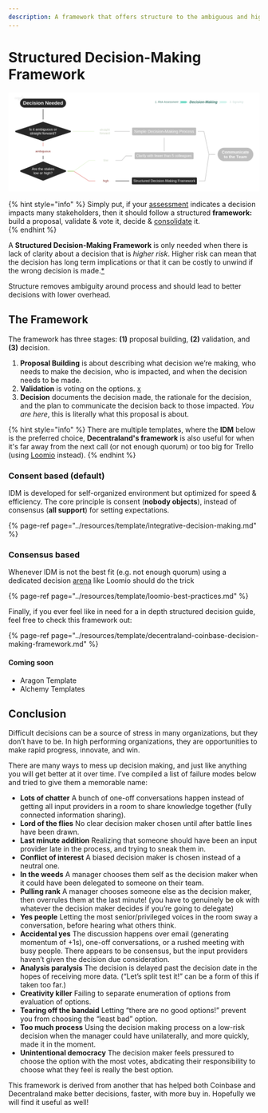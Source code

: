 ```yaml
---
description: A framework that offers structure to the ambiguous and high-risk decisions
---
```


# Structured Decision-Making Framework

![](../.gitbook/assets/decisions-complex.png)

{% hint style="info" %}
Simply put, if your [assessment](risk-assessment.md) indicates a decision impacts many stakeholders, then it should follow a structured **framework:** build a proposal, validate & vote it, decide & [consolidate](signaling.md) it.  
{% endhint %}

A **Structured Decision-Making Framework** is only needed when there is lack of clarity about a decision that is _higher risk_. Higher risk can mean that the decision has long term implications or that it can be costly to unwind if the wrong decision is made.[\*]()

Structure removes ambiguity around process and should lead to better decisions with lower overhead.

## The Framework

 The framework has three stages: **\(1\)** proposal building, **\(2\)** validation, and **\(3\)** decision.

1. **Proposal Building** is about describing what decision we’re making, who needs to make the decision, who is impacted, and when the decision needs to be made.
2. **Validation** is voting on the options. [x](https://www.loomio.org/g/X5fYj0u1/daoincubator)
3. **Decision** documents the decision made, the rationale for the decision, and the plan to communicate the decision back to those impacted. _You are here_, this is literally what this proposal is about.

{% hint style="info" %}
There are multiple templates, where the **IDM** below is the preferred choice, **Decentraland's framework** is also useful for when it's far away from the next call \(or not enough quorum\) or too big for Trello \(using [Loomio](https://www.loomio.org/g/X5fYj0u1/daoincubator) instead\). 
{% endhint %}

### Consent based \(default\)

IDM is developed for self-organized environment but optimized for speed & efficiency. The core principle is consent \(**nobody objects**\), instead of consensus \(**all support**\) for setting expectations.

{% page-ref page="../resources/template/integrative-decision-making.md" %}

### Consensus based

Whenever IDM is not the best fit \(e.g. not enough quorum\) using a dedicated decision [arena](https://parrachia.gitbook.io/dao-habitus/~/edit/drafts/-Lb_yhztYRhD12uOf3NS/decision-making/signaling#arenas) like Loomio should do the trick

{% page-ref page="../resources/template/loomio-best-practices.md" %}

Finally, if you ever feel like in need for a in depth structured decision guide, feel free to check this framework out: 

{% page-ref page="../resources/template/decentraland-coinbase-decision-making-framework.md" %}

#### Coming soon

* Aragon Template
* Alchemy Templates

## Conclusion

Difficult decisions can be a source of stress in many organizations, but they don’t have to be. In high performing organizations, they are opportunities to make rapid progress, innovate, and win.

There are many ways to mess up decision making, and just like anything you will get better at it over time. I’ve compiled a list of failure modes below and tried to give them a memorable name:

* **Lots of chatter** A bunch of one-off conversations happen instead of getting all input providers in a room to share knowledge together \(fully connected information sharing\).
* **Lord of the flies** No clear decision maker chosen until after battle lines have been drawn.
* **Last minute addition** Realizing that someone should have been an input provider late in the process, and trying to sneak them in.
* **Conflict of interest** A biased decision maker is chosen instead of a neutral one.
* **In the weeds** A manager chooses them self as the decision maker when it could have been delegated to someone on their team.
* **Pulling rank** A manager chooses someone else as the decision maker, then overrules them at the last minute! \(you have to genuinely be ok with whatever the decision maker decides if you’re going to delegate\)
* **Yes people** Letting the most senior/privileged voices in the room sway a conversation, before hearing what others think.
* **Accidental yes** The discussion happens over email \(generating momentum of +1s\), one-off conversations, or a rushed meeting with busy people. There appears to be consensus, but the input providers haven’t given the decision due consideration.
* **Analysis paralysis** The decision is delayed past the decision date in the hopes of receiving more data. \(“Let’s split test it!” can be a form of this if taken too far.\)
* **Creativity killer** Failing to separate enumeration of options from evaluation of options.
* **Tearing off the bandaid** Letting “there are no good options!” prevent you from choosing the “least bad” option.
* **Too much process** Using the decision making process on a low-risk decision when the manager could have unilaterally, and more quickly, made it in the moment.
* **Unintentional democracy** The decision maker feels pressured to choose the option with the most votes, abdicating their responsibility to choose what they feel is really the best option.

This framework is derived from another that has helped both Coinbase and Decentraland make better decisions, faster, with more buy in. Hopefully we will find it useful as well!  


